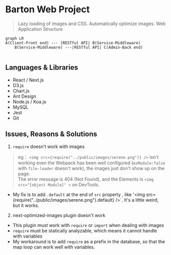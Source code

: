 # Barton Web Project
> Lazy loading of images and CSS.
> Automatically optimize images.
Web Application Structure     

```
graph LR
A(Client-Front end) --- |RESTful API| B(Service-Middleware) 
    B(Service-Middleware) ---|RESTful API| C(Admin-Back end)
   
```


## Languages & Libraries
 * React / Next.js 
 * D3.js
 * Chart.js
 * Ant Design
 * Node.js / Koa.js
 * MySQL
 * Jest
 * Git


 ## Issues, Reasons & Solutions
 1. `require` doesn't work with images
> eg： `<img src={require("../public/images/serene.png")} />` isn't working even the Webpack has been well configured (`esModule:false` with `file-loader` doesn't work), the images just don't show up on the page.    
> The error message is 404 (Not Found), and the Elements is `<img src="[object Module]" >` on DevTools.      

 * My fix is to add `.default` at the end of `src` property , like '<img src={require("../public/images/serene.png").default} />`. It's a little weird, but it works.

 2. next-optimized-images plugin doesn't work
   * This plugin must work with `require` or `import` when dealing with images
   * `require` must be statically analyzable, which means it cannot handle with variables
   * My workaround is to add `require` as a prefix in the database, so that the map loop can work well with variables.

